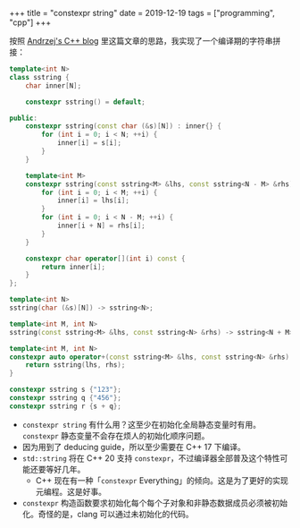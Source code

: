 +++
title = "constexpr string"
date = 2019-12-19
tags = ["programming", "cpp"]
+++

按照 [Andrzej's C++ blog] 里这篇文章的思路，我实现了一个编译期的字符串拼接：

```c++
template<int N>
class sstring {
    char inner[N];

    constexpr sstring() = default;

public:
    constexpr sstring(const char (&s)[N]) : inner{} {
        for (int i = 0; i < N; ++i) {
            inner[i] = s[i];
        }
    }

    template<int M>
    constexpr sstring(const sstring<M> &lhs, const sstring<N - M> &rhs) : inner{} {
        for (int i = 0; i < M; ++i) {
            inner[i] = lhs[i];
        }
        for (int i = 0; i < N - M; ++i) {
            inner[i + N] = rhs[i];
        }
    }

    constexpr char operator[](int i) const {
        return inner[i];
    }
};

template<int N>
sstring(char (&s)[N]) -> sstring<N>;

template<int M, int N>
sstring(const sstring<M> &lhs, const sstring<N> &rhs) -> sstring<N + M>;

template<int M, int N>
constexpr auto operator+(const sstring<M> &lhs, const sstring<N> &rhs) {
    return sstring(lhs, rhs);
}

constexpr sstring s {"123"};
constexpr sstring q {"456"};
constexpr sstring r {s + q};
```

- `constexpr string` 有什么用？这至少在初始化全局静态变量时有用。`constexpr` 静态变量不会存在烦人的初始化顺序问题。
- 因为用到了 deducing guide，所以至少需要在 C++ 17 下编译。
- `std::string` 将在 C++ 20 支持 `constexpr`，不过编译器全部普及这个特性可能还要等好几年。
    - C++ 现在有一种「`constexpr` Everything」的倾向。这是为了更好的实现元编程。这是好事。
- `constexpr` 构造函数要求初始化每个每个子对象和非静态数据成员必须被初始化。奇怪的是，clang 可以通过未初始化的代码。

[Andrzej's C++ blog]: https://akrzemi1.wordpress.com/2017/06/28/compile-time-string-concatenation/

